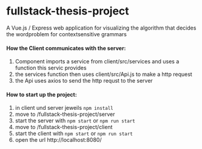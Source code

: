 # fullstack-thesis-project
A Vue.js / Express web application for visualizing the algorithm that decides the wordproblem for contextsensitive grammars

#### How the Client communicates with the server: 
1. Component imports a service from client/src/services and uses a function this servic provides
2. the services function then uses client/src/Api.js to make a http request
3. the Api uses axios to send the http requst to the server

#### How to start up the project:
1. in client und server jeweils ```npm install```
1. move to /fullstack-thesis-project/server
2. start the server with ```npm start``` or ```npm run start```
3. move to /fullstack-thesis-project/client
4. start the client with ```npm start``` or ```npm run start```
5. open the url http://localhost:8080/